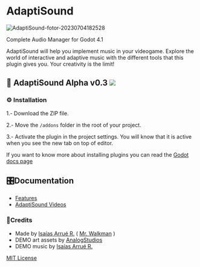 # AdaptiSound

![AdaptiSound-fotor-20230704182528](https://i.imgur.com/0AQxKDq.png)

Complete Audio Manager for Godot 4.1

AdaptiSound will help you implement music in your videogame. Explore the world of interactive and adaptive music with the different tools that this plugin gives you.
Your creativity is the limit!


## 🎵 AdaptiSound Alpha v0.3 ![](https://camo.githubusercontent.com/d8177663f486ebdd812419dbf9fe4f8e750c01f2026590e5994ee31bbf7a8123/68747470733a2f2f696d672e736869656c64732e696f2f62616467652f476f646f742d76342e302d253233343738636266)
### ⚙ Installation
1.- Download the ZIP file.

2.- Move the `/addons` folder in the root of your project.

3.- Activate the plugin in the project settings. You will know that it is active when you see the new tab on top of editor.

If you want to know more about installing plugins you can read the [Godot docs page](https://docs.godotengine.org/en/stable/tutorials/plugins/editor/installing_plugins.html)


## 🎛Documentation

- [Features](https://github.com/MrWalkmanDev/AdaptiSound/blob/main/Documentation/Features.md)
- [AdaptiSound Videos](https://www.youtube.com/watch?v=SIipe4VhQCk&list=PLYgswNf3dEHUazhEhFBjOCCg1HL8Gc0HZ)

### 📃Credits
- Made by [Isaías Arrué R.](https://github.com/MrWalkmanDev) ( [Mr. Walkman](https://mr-walkman.itch.io) )
- DEMO art assets by [AnalogStudios](https://analogstudios.itch.io)
- DEMO music by [Isaías Arrué R.](https://www.instagram.com/colorwave.music/)

[MIT License](https://github.com/MrWalkmanDev/AdaptiSound/blob/main/LICENSE)
